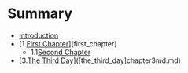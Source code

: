 # Summary

* [Introduction](README.md)
* [1.[First Chapter](chapter1.md)](first_chapter)
   * 1.1[Second Chapter](chapter2.md)
* [3.[The Third Day](chapter3.md)]([the_third_day]chapter3md.md)

